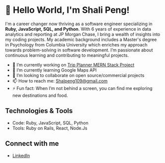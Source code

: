 # 👋 Hello World, I'm Shali Peng!

I'm a career changer now thriving as a software engineer specializing in **Ruby, JavaScript, SQL, and Python**.  With 6 years of experience in data analytics and reporting at JP Morgan Chase, I bring a wealth of insights into my coding projects. My academic background includes a Master's degree in Psychology from Columbia University which enriches my approach towards problem-solving in software development. I’m passionate about continuous learning and contributing to meaningful projects.

- 🔭 I’m currently working on [Trip Planner MERN Stack Project](https://tripplanner-mern-1f758b15cb93.herokuapp.com/)
- 🌱 I’m currently learning Google Maps API
- 👯 I’m looking to collaborate on open source/commercial projects
- 📫 How to reach me: Shalpeng109@gmail.com
- ⚡ Fun fact: When I’m not behind a screen, you can find me exploring new destinations and food.

## Technologies & Tools
- Code: Ruby, JavaScript, SQL, Python
- Tools: Ruby on Rails, React, Node.Js

## Connect with me
- [LinkedIn](https://www.linkedin.com/in/shalipeng/)



